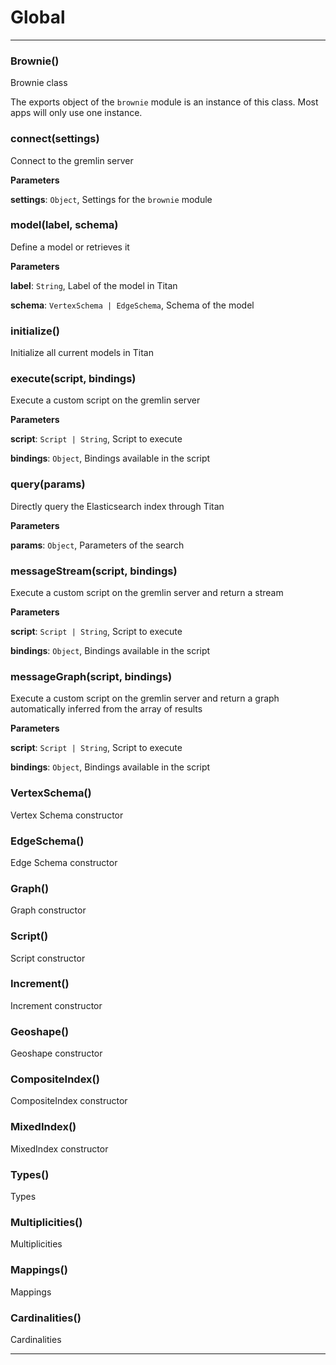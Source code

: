 # Global





* * *

### Brownie() 

Brownie class

The exports object of the `brownie` module is an instance of this class.
Most apps will only use one instance.



### connect(settings) 

Connect to the gremlin server

**Parameters**

**settings**: `Object`, Settings for the `brownie` module



### model(label, schema) 

Define a model or retrieves it

**Parameters**

**label**: `String`, Label of the model in Titan

**schema**: `VertexSchema | EdgeSchema`, Schema of the model



### initialize() 

Initialize all current models in Titan



### execute(script, bindings) 

Execute a custom script on the gremlin server

**Parameters**

**script**: `Script | String`, Script to execute

**bindings**: `Object`, Bindings available in the script



### query(params) 

Directly query the Elasticsearch index through Titan

**Parameters**

**params**: `Object`, Parameters of the search



### messageStream(script, bindings) 

Execute a custom script on the gremlin server and return a stream

**Parameters**

**script**: `Script | String`, Script to execute

**bindings**: `Object`, Bindings available in the script



### messageGraph(script, bindings) 

Execute a custom script on the gremlin server and return a graph automatically inferred from the array of results

**Parameters**

**script**: `Script | String`, Script to execute

**bindings**: `Object`, Bindings available in the script



### VertexSchema() 

Vertex Schema constructor



### EdgeSchema() 

Edge Schema constructor



### Graph() 

Graph constructor



### Script() 

Script constructor



### Increment() 

Increment constructor



### Geoshape() 

Geoshape constructor



### CompositeIndex() 

CompositeIndex constructor



### MixedIndex() 

MixedIndex constructor



### Types() 

Types



### Multiplicities() 

Multiplicities



### Mappings() 

Mappings



### Cardinalities() 

Cardinalities




* * *










